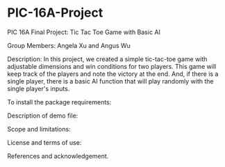# PIC-16A-Project

PIC 16A Final Project: Tic Tac Toe Game with Basic AI

Group Members: Angela Xu and Angus Wu

Description:
  In this project, we created a simple tic-tac-toe game with adjustable dimensions and win conditions for two players. This game will keep track of the players 
  and note the victory at the end. And, if there is a single player, there is a basic AI function that will play randomly with the single player's inputs.
  
To install the package requirements:
  
Description of demo file:

Scope and limitations:

License and terms of use:

References and acknowledgement.


  
